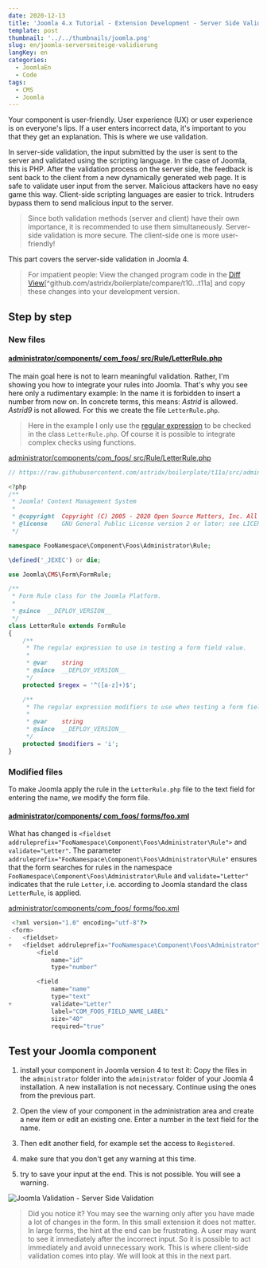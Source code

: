 ```yaml
---
date: 2020-12-13
title: 'Joomla 4.x Tutorial - Extension Development - Server Side Validation'
template: post
thumbnail: '../../thumbnails/joomla.png'
slug: en/joomla-serverseiteige-validierung
langKey: en
categories:
  - JoomlaEn
  - Code
tags:
  - CMS
  - Joomla
---
```


Your component is user-friendly. User experience (UX) or user experience is on everyone's lips. If a user enters incorrect data, it's important to you that they get an explanation. This is where we use validation.<!-- \index{validation (server-side)} -->

In server-side validation, the input submitted by the user is sent to the server and validated using the scripting language. In the case of Joomla, this is PHP. After the validation process on the server side, the feedback is sent back to the client from a new dynamically generated web page. It is safe to validate user input from the server. Malicious attackers have no easy game this way. Client-side scripting languages are easier to trick. Intruders bypass them to send malicious input to the server.

> Since both validation methods (server and client) have their own importance, it is recommended to use them simultaneously. Server-side validation is more secure. The client-side one is more user-friendly!

This part covers the server-side validation in Joomla 4.

> For impatient people: View the changed program code in the [Diff View](https://github.com/astridx/boilerplate/compare/t10...t11a)[^github.com/astridx/boilerplate/compare/t10...t11a] and copy these changes into your development version.

## Step by step

### New files

<!-- prettier-ignore -->
#### [administrator/components/ com\_foos/ src/Rule/LetterRule.php](https://github.com/astridx/boilerplate/compare/t10...t11a#diff-64b9f20891ab28b2da58671514d68679)

The main goal here is not to learn meaningful validation. Rather, I'm showing you how to integrate your rules into Joomla. That's why you see here only a rudimentary example: In the name it is forbidden to insert a number from now on. In concrete terms, this means: _Astrid_ is allowed. _Astrid9_ is not allowed. For this we create the file `LetterRule.php`.

> Here in the example I only use the [regular expression](https://de.wikipedia.org/wiki/Regul%C3%A4rer_Ausdruck) to be checked in the class `LetterRule.php`. Of course it is possible to integrate complex checks using functions.

[administrator/components/com_foos/ src/Rule/LetterRule.php](https://github.com/astridx/boilerplate/blob/cf84e8d47ef47d4918c094810e7a16ea213d1bee/src/administrator/components/com_foos/src/Rule/LetterRule.php)

```php {numberLines: -2}
// https://raw.githubusercontent.com/astridx/boilerplate/t11a/src/administrator/components/com_foos/src/Rule/LetterRule.php

<?php
/**
 * Joomla! Content Management System
 *
 * @copyright  Copyright (C) 2005 - 2020 Open Source Matters, Inc. All rights reserved.
 * @license    GNU General Public License version 2 or later; see LICENSE.txt
 */

namespace FooNamespace\Component\Foos\Administrator\Rule;

\defined('_JEXEC') or die;

use Joomla\CMS\Form\FormRule;

/**
 * Form Rule class for the Joomla Platform.
 *
 * @since  __DEPLOY_VERSION__
 */
class LetterRule extends FormRule
{
	/**
	 * The regular expression to use in testing a form field value.
	 *
	 * @var    string
	 * @since  __DEPLOY_VERSION__
	 */
	protected $regex = '^([a-z]+)$';

	/**
	 * The regular expression modifiers to use when testing a form field value.
	 *
	 * @var    string
	 * @since  __DEPLOY_VERSION__
	 */
	protected $modifiers = 'i';
}

```

### Modified files

To make Joomla apply the rule in the `LetterRule.php` file to the text field for entering the name, we modify the form file.

<!-- prettier-ignore -->
#### [administrator/components/ com\_foos/ forms/foo.xml](https://github.com/astridx/boilerplate/compare/t10...t11a#diff-262e27353fbe755d3813ea2df19cd0ed)

What has changed is `<fieldset addruleprefix="FooNamespace\Component\Foos\Administrator\Rule">` and `validate="Letter"`. The parameter `addruleprefix="FooNamespace\Component\Foos\Administrator\Rule"` ensures that the form searches for rules in the namespace `FooNamespace\Component\Foos\Administrator\Rule` and `validate="Letter"` indicates that the rule `Letter`, i.e. according to Joomla standard the class `LetterRule`, is applied.

[administrator/components/com_foos/ forms/foo.xml](https://github.com/astridx/boilerplate/blob/cf84e8d47ef47d4918c094810e7a16ea213d1bee/src/administrator/components/com_foos/forms/foo.xml)

```php {diff}
 <?xml version="1.0" encoding="utf-8"?>
 <form>
-	<fieldset>
+	<fieldset addruleprefix="FooNamespace\Component\Foos\Administrator\Rule">
 		<field
 			name="id"
 			type="number"

 		<field
 			name="name"
 			type="text"
+			validate="Letter"
 			label="COM_FOOS_FIELD_NAME_LABEL"
 			size="40"
 			required="true"

```

## Test your Joomla component

1. install your component in Joomla version 4 to test it: Copy the files in the `administrator` folder into the `administrator` folder of your Joomla 4 installation. A new installation is not necessary. Continue using the ones from the previous part.

2. Open the view of your component in the administration area and create a new item or edit an existing one. Enter a number in the text field for the name.

3. Then edit another field, for example set the access to `Registered`.

4. make sure that you don't get any warning at this time.

5. try to save your input at the end. This is not possible. You will see a warning.

![Joomla Validation - Server Side Validation](/images/j4x13x1.png)

> Did you notice it? You may see the warning only after you have made a lot of changes in the form. In this small extension it does not matter. In large forms, the hint at the end can be frustrating. A user may want to see it immediately after the incorrect input. So it is possible to act immediately and avoid unnecessary work. This is where client-side validation comes into play. We will look at this in the next part.
<img src="https://vg08.met.vgwort.de/na/6a564843d8d24485a5e55eaf1366578b" width="1" height="1" alt="">
